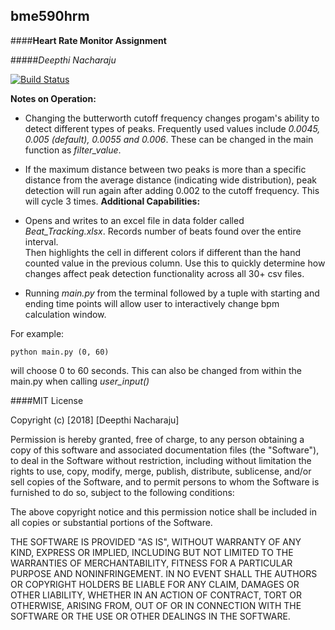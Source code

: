 ## bme590hrm
####**Heart Rate Monitor Assignment**

#####*Deepthi Nacharaju*

[![Build Status](https://travis-ci.org/Deepthi-Nacharaju/bme590hrm.svg?branch=master)](https://travis-ci.org/Deepthi-Nacharaju/bme590hrm)

**Notes on Operation:**
- Changing the butterworth cutoff frequency changes progam's ability to detect different types of peaks. Frequently used values include *0.0045, 0.005 (default), 0.0055 and 0.006*. These can be changed in the main function as *filter_value*.
- If the maximum distance between two peaks is more than a specific distance from the average distance (indicating wide distribution), peak detection will run again after adding 0.002 to the cutoff frequency. This will cycle 3 times. 
**Additional Capabilities:**

- Opens and writes to an excel file in data folder called *Beat_Tracking.xlsx*. Records number of beats found over the entire interval.  
Then highlights the cell in different colors if different than the hand counted value in the previous column. 
Use this to quickly determine how changes affect peak detection functionality across all 30+ csv files.

- Running *main.py* from the terminal followed by a tuple with starting and ending time points will allow user to interactively change bpm calculation window. 

For example:

```
python main.py (0, 60)
```
will choose 0 to 60 seconds. This can also be changed from within the main.py when calling *user_input()*


####MIT License

Copyright (c) [2018] [Deepthi Nacharaju]

Permission is hereby granted, free of charge, to any person obtaining a copy
of this software and associated documentation files (the "Software"), to deal
in the Software without restriction, including without limitation the rights
to use, copy, modify, merge, publish, distribute, sublicense, and/or sell
copies of the Software, and to permit persons to whom the Software is
furnished to do so, subject to the following conditions:

The above copyright notice and this permission notice shall be included in all
copies or substantial portions of the Software.

THE SOFTWARE IS PROVIDED "AS IS", WITHOUT WARRANTY OF ANY KIND, EXPRESS OR
IMPLIED, INCLUDING BUT NOT LIMITED TO THE WARRANTIES OF MERCHANTABILITY,
FITNESS FOR A PARTICULAR PURPOSE AND NONINFRINGEMENT. IN NO EVENT SHALL THE
AUTHORS OR COPYRIGHT HOLDERS BE LIABLE FOR ANY CLAIM, DAMAGES OR OTHER
LIABILITY, WHETHER IN AN ACTION OF CONTRACT, TORT OR OTHERWISE, ARISING FROM,
OUT OF OR IN CONNECTION WITH THE SOFTWARE OR THE USE OR OTHER DEALINGS IN THE
SOFTWARE.